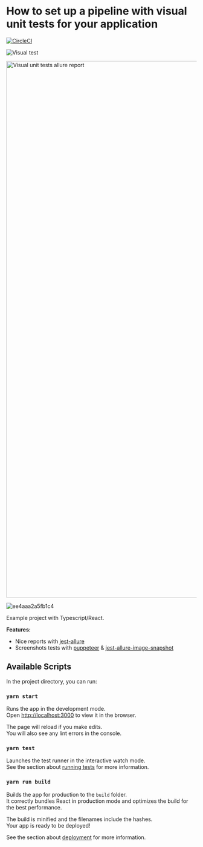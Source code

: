 # How to set up a pipeline with visual unit tests for your application

[![CircleCI](https://circleci.com/gh/zaqqaz/progressive-tests/tree/master.svg?style=svg)](https://circleci.com/gh/zaqqaz/progressive-tests/tree/master)

![Visual test](https://user-images.githubusercontent.com/2823336/52945456-71377f80-337a-11e9-8eed-08997fa53740.png)

<img width="1418" alt="Visual unit tests allure report" src="https://user-images.githubusercontent.com/2823336/52945569-b0fe6700-337a-11e9-95e1-6ac624ef018b.png">

![ee4aaa2a5fb1c4](https://user-images.githubusercontent.com/2823336/52945456-71377f80-337a-11e9-8eed-08997fa53740.png)

Example project with Typescript/React.

**Features:**
 - Nice reports with [jest-allure](https://github.com/zaqqaz/jest-allure)
 - Screenshots tests with [puppeteer](https://github.com/GoogleChrome/puppeteer) & [jest-allure-image-snapshot](https://github.com/zaqqaz/jest-allure-image-snapshot)

## Available Scripts

In the project directory, you can run:

### `yarn start`

Runs the app in the development mode.<br>
Open [http://localhost:3000](http://localhost:3000) to view it in the browser.

The page will reload if you make edits.<br>
You will also see any lint errors in the console.

### `yarn test`

Launches the test runner in the interactive watch mode.<br>
See the section about [running tests](https://facebook.github.io/create-react-app/docs/running-tests) for more information.

### `yarn run build`

Builds the app for production to the `build` folder.<br>
It correctly bundles React in production mode and optimizes the build for the best performance.

The build is minified and the filenames include the hashes.<br>
Your app is ready to be deployed!

See the section about [deployment](https://facebook.github.io/create-react-app/docs/deployment) for more information.
